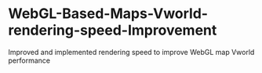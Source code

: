 # WebGL-Based-Maps-Vworld-rendering-speed-Improvement
Improved and implemented rendering speed to improve WebGL map Vworld performance
